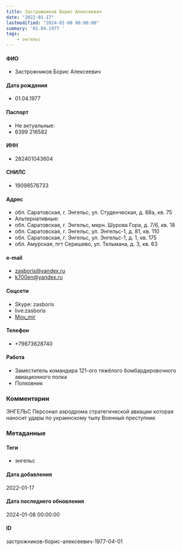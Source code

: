 ```yaml
---
title: Застрожников Борис Алексеевич
date: "2022-01-17"
lastmodified: "2024-01-08 00:00:00"
summary: '01.04.1977 '
tags: 
    - энгельс
---
```

<!--# pp1-->
<!--## Фигурант-->
<!--### Личные данные-->
#### ФИО
- Застрожников Борис Алексеевич
#### Дата рождения
- 01.04.1977
#### Паспорт
- Не актуальные:
- 6399 216582
#### ИНН
- 282401043604
#### СНИЛС
- 19098576733
#### Адрес
- обл. Саратовская, г. Энгельс, ул. Студенческая, д. 68а, кв. 75
- Альтернативные:
- обл. Саратовская, г. Энгельс, мкрн. Шурова Гора, д. 7/6, кв. 18
- обл. Саратовская, г. Энгельс, ул. Энгельс-1, д. 81, кв. 110
- обл. Саратовская, г. Энгельс, ул. Энгельс-1, д. 1, кв. 175
- обл. Амурская, пгт Серишево, ул. Тельмана, д. 3, кв. 63
#### e-mail
- zasboris@yandex.ru
- k700en@yandex.ru
#### Соцсети
- Skype: zasboris
- live:zasboris
- [Moy_mir](https://my.mail.ru/mail/zasboris/)
#### Телефон
- +79873628740
#### Работа
- Заместитель командира 121-ого тяжёлого бомбардировочного авиационного полка
- Полковник
### Комментарии
ЭНГЕЛЬС
Персонал аэродрома стратегической авиации которая наносит удары по украинскому тылу
Военный преступник
### Метаданные
#### Теги
- энгельс
#### Дата добавления
2022-01-17
#### Дата последнего обновления
2024-01-08 00:00:00
#### ID
застрожников-борис-алексеевич-1977-04-01
<!--## END;-->
